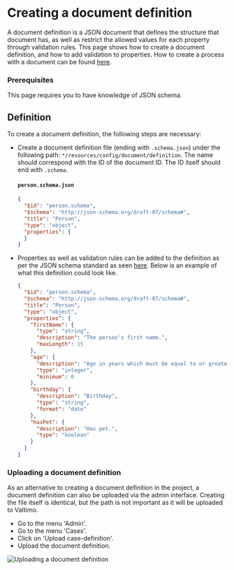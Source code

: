 # Creating a document definition

A document definition is a JSON document that defines the structure that document has, as well as restrict the allowed
values for each property through validation rules. This page shows how to create a document definition, and how to add
validation to properties. How to create a process with a document can be found [here](start-case.md).

### Prerequisites

This page requires you to have knowledge of JSON schema.

## Definition

To create a document definition, the following steps are necessary:

* Create a document definition file (ending with `.schema.json`) under the following path: 
  `*/resources/config/document/definition`. The name should correspond with the ID of the document ID. The ID itself
  should end with `.schema`.

  #### **`person.schema.json`**

  ```json
  {
    "$id": "person.schema",
    "$schema": "http://json-schema.org/draft-07/schema#",
    "title": "Person",
    "type": "object",
    "properties": {
    }
  }
  ```

* Properties as well as validation rules can be added to the definition as per the JSON schema standard as seen
  [here](https://json-schema.org/understanding-json-schema/index.html). Below is an example of what this definition could
  look like.

  ```json
  {
    "$id": "person.schema",
    "$schema": "http://json-schema.org/draft-07/schema#",
    "title": "Person",
    "type": "object",
    "properties": {
      "firstName": {
        "type": "string",
        "description": "The person's first name.",
        "maxLength": 15
      },
      "age": {
        "description": "Age in years which must be equal to or greater than zero.",
        "type": "integer",
        "minimum": 0
      },
      "birthday": {
        "description": "Birthday",
        "type": "string",
        "format": "date"
      },
      "hasPet": {
        "description": "Has pet.",
        "type": "boolean"
      }
    }
  }
  ```

### Uploading a document definition

As an alternative to creating a document definition in the project, a document definition can also be uploaded via the
admin interface. Creating the file itself is identical, but the path is not important as it will be uploaded to Valtimo.

* Go to the menu 'Admin'.
* Go to the menu 'Cases'.
* Click on 'Upload case-definition'.
* Upload the document definition.

![Uploading a document definition](img/upload-document-definition.png)
